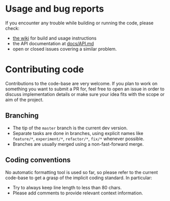 # Usage and bug reports

If you encounter any trouble while building or running the code,
please check:

- [the wiki](https://github.com/VROOM-Project/vroom/wiki) for build
and usage instructions
- the API documentation at [docs/API.md](docs/API.md)
- open or closed issues covering a similar problem.

# Contributing code

Contributions to the code-base are very welcome. If you plan to work
on something you want to submit a PR for, feel free to open an issue
in order to discuss implementation details or make sure your idea fits
with the scope or aim of the project.

## Branching

* The tip of the `master` branch is the current dev version.
* Separate tasks are done in branches, using explicit names like
`feature/*`, `experiment/*`, `refactor/*`, `fix/*` whenever possible.
* Branches are usually merged using a non-fast-forward merge.

## Coding conventions

No automatic formatting tool is used so far, so please refer to the
current code-base to get a grasp of the implicit coding standard. In
particular:

* Try to always keep line length to less than 80 chars.
* Please add comments to provide relevant context information.
